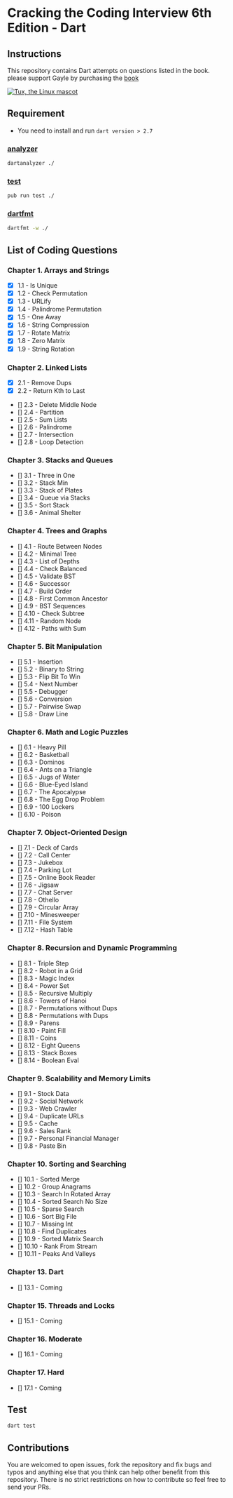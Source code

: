 # Cracking the Coding Interview 6th Edition - Dart

## Instructions

This repository contains Dart attempts on questions listed in the book.  please support Gayle by purchasing the [book](https://amzn.to/31vh6dk)

<a target="_blank" href="https://amzn.to/31vh6dk">![Tux, the Linux mascot](https://ws-na.amazon-adsystem.com/widgets/q?_encoding=UTF8&MarketPlace=US&ASIN=0984782850&ServiceVersion=20070822&ID=AsinImage&WS=1&Format=_SL250_&tag=mhadaily-20)</a>

## Requirement

- You need to install and run `dart version > 2.7`

### [analyzer](https://pub.dev/packages/analyzer)
```sh
dartanalyzer ./
```

### [test](https://pub.dev/packages/test)
```sh
pub run test ./
```

### [dartfmt](https://dart.dev/tools/dartfmt)
```sh
dartfmt -w ./
```


## List of Coding Questions

### Chapter 1. Arrays and Strings

- [x] 1.1 - Is Unique
- [x] 1.2 - Check Permutation
- [x] 1.3 - URLify
- [x] 1.4 - Palindrome Permutation
- [x] 1.5 - One Away
- [x] 1.6 - String Compression
- [x] 1.7 - Rotate Matrix
- [x] 1.8 - Zero Matrix
- [x] 1.9 - String Rotation

### Chapter 2. Linked Lists

- [x] 2.1 - Remove Dups
- [x] 2.2 - Return Kth to Last
- [] 2.3 - Delete Middle Node
- [] 2.4 - Partition
- [] 2.5 - Sum Lists
- [] 2.6 - Palindrome
- [] 2.7 - Intersection
- [] 2.8 - Loop Detection

### Chapter 3. Stacks and Queues

- [] 3.1 - Three in One
- [] 3.2 - Stack Min
- [] 3.3 - Stack of Plates
- [] 3.4 - Queue via Stacks
- [] 3.5 - Sort Stack
- [] 3.6 - Animal Shelter

### Chapter 4. Trees and Graphs

- [] 4.1 - Route Between Nodes
- [] 4.2 - Minimal Tree
- [] 4.3 - List of Depths
- [] 4.4 - Check Balanced
- [] 4.5 - Validate BST
- [] 4.6 - Successor
- [] 4.7 - Build Order
- [] 4.8 - First Common Ancestor
- [] 4.9 - BST Sequences
- [] 4.10 - Check Subtree
- [] 4.11 - Random Node
- [] 4.12 - Paths with Sum

### Chapter 5. Bit Manipulation

- [] 5.1 - Insertion
- [] 5.2 - Binary to String
- [] 5.3 - Flip Bit To Win
- [] 5.4 - Next Number
- [] 5.5 - Debugger
- [] 5.6 - Conversion
- [] 5.7 - Pairwise Swap
- [] 5.8 - Draw Line

### Chapter 6. Math and Logic Puzzles

- [] 6.1 - Heavy Pill
- [] 6.2 - Basketball
- [] 6.3 - Dominos
- [] 6.4 - Ants on a Triangle
- [] 6.5 - Jugs of Water
- [] 6.6 - Blue-Eyed Island
- [] 6.7 - The Apocalypse
- [] 6.8 - The Egg Drop Problem
- [] 6.9 - 100 Lockers
- [] 6.10 - Poison

### Chapter 7. Object-Oriented Design

- [] 7.1 - Deck of Cards
- [] 7.2 - Call Center
- [] 7.3 - Jukebox
- [] 7.4 - Parking Lot
- [] 7.5 - Online Book Reader
- [] 7.6 - Jigsaw
- [] 7.7 - Chat Server
- [] 7.8 - Othello
- [] 7.9 - Circular Array
- [] 7.10 - Minesweeper
- [] 7.11 - File System
- [] 7.12 - Hash Table

### Chapter 8. Recursion and Dynamic Programming

- [] 8.1 - Triple Step
- [] 8.2 - Robot in a Grid
- [] 8.3 - Magic Index
- [] 8.4 - Power Set
- [] 8.5 - Recursive Multiply
- [] 8.6 - Towers of Hanoi
- [] 8.7 - Permutations without Dups
- [] 8.8 - Permutations with Dups
- [] 8.9 - Parens
- [] 8.10 - Paint Fill
- [] 8.11 - Coins
- [] 8.12 - Eight Queens
- [] 8.13 - Stack Boxes
- [] 8.14 - Boolean Eval

### Chapter 9. Scalability and Memory Limits

- [] 9.1 - Stock Data
- [] 9.2 - Social Network
- [] 9.3 - Web Crawler
- [] 9.4 - Duplicate URLs
- [] 9.5 - Cache
- [] 9.6 - Sales Rank
- [] 9.7 - Personal Financial Manager
- [] 9.8 - Paste Bin

### Chapter 10. Sorting and Searching

- [] 10.1 - Sorted Merge
- [] 10.2 - Group Anagrams
- [] 10.3 - Search In Rotated Array
- [] 10.4 - Sorted Search No Size
- [] 10.5 - Sparse Search
- [] 10.6 - Sort Big File
- [] 10.7 - Missing Int
- [] 10.8 - Find Duplicates
- [] 10.9 - Sorted Matrix Search
- [] 10.10 - Rank From Stream
- [] 10.11 - Peaks And Valleys

### Chapter 13. Dart

- [] 13.1 - Coming

### Chapter 15. Threads and Locks

- [] 15.1 - Coming

### Chapter 16. Moderate

- [] 16.1 - Coming

### Chapter 17. Hard

- [] 17.1 - Coming

## Test

```sh
dart test
```

## Contributions

You are welcomed to open issues, fork the repository and fix bugs and typos and anything else that you think can help other benefit from this repository.
There is no strict restrictions on how to contribute so feel free to send your PRs.
